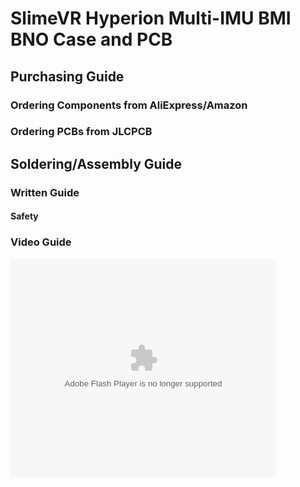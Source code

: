 # SlimeVR Hyperion Multi-IMU BMI BNO Case and PCB

## Purchasing Guide

### Ordering Components from AliExpress/Amazon

### Ordering PCBs from JLCPCB

## Soldering/Assembly Guide

### Written Guide

#### Safety

### Video Guide
<object width="425" height="350">
  <param name="movie" value="[http://www.youtube.com/user/wwwLoveWatercom?v=BTRN1YETpyg](https://www.youtube.com/watch?v=Jj9A87dSZgY)" />
  <param name="wmode" value="transparent" />
  <embed src="[http://www.youtube.com/user/wwwLoveWatercom?v=BTRN1YETpyg](https://www.youtube.com/watch?v=Jj9A87dSZgY)"
         type="application/x-shockwave-flash"
         wmode="transparent" width="425" height="350" />
</object>

